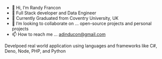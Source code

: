 - 👋 Hi, I’m Randy Francon
- 👀 Full Stack developer and Data Engineer
- 🌱 Currently Graduated from Coventry University, UK
- 💞️ I’m looking to collaborate on ... open-source projects and personal projects
- 📫 How to reach me ... adinducon@gmail.com
 
 Develpoed real world application using languages and frameworks like C#, Deno, Node, PHP, and Python
<!---
francis-del/francis-del is a ✨ special ✨ repository because its `README.md` (this file) appears on your GitHub profile.
You can click the Preview link to take a look at your changes.
--->
